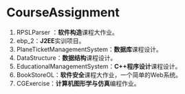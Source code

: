 # CourseAssignment

1. RPSLParser ：**软件构造**课程大作业。
2. ebp_2：**J2EE**实训项目。
3. PlaneTicketManagementSystem：**数据库**课程设计。
4. DataStructure：**数据结构**课程设计。
5. EducationalManagementSystem：**C++程序设计**课程设计。
6. BookStoreOL：**软件安全**课程大作业，一个简单的Web系统。
7. CGExercise：**计算机图形学与仿真**编程作业。